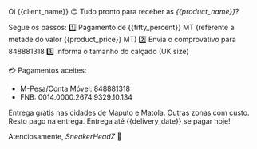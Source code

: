 Oi {{client_name}} 😊 Tudo pronto para receber as *{{product_name}}*?

Segue os passos:
1️⃣ Pagamento de {{fifty_percent}} MT (referente a metade do valor {{product_price}} MT)
2️⃣ Envia o comprovativo para 848881318
3️⃣ Informa o tamanho do calçado (UK size)

💳 Pagamentos aceites:
- M-Pesa/Conta Móvel: 848881318
- FNB: 0014.0000.2674.9329.10.134

Entrega grátis nas cidades de Maputo e Matola.
Outras zonas com custo.
Resto pago na entrega.
Entrega até {{delivery_date}} se pagar hoje!

Atenciosamente,
_SneakerHeadZ_
👟